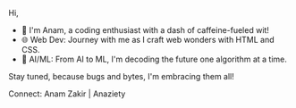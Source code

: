 Hi, 

- 👾 I'm Anam, a coding enthusiast with a dash of caffeine-fueled wit! 
- 🌐 Web Dev: Journey with me as I craft web wonders with HTML and CSS.
- 🤖 AI/ML: From AI to ML, I'm decoding the future one algorithm at a time.

Stay tuned, because bugs and bytes, I'm embracing them all!

Connect: Anam Zakir | Anaziety 

